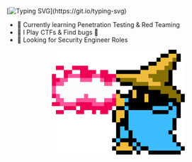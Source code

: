 [![Typing SVG](https://readme-typing-svg.demolab.com?font=Fira+Code&pause=1000&color=F7224B&random=false&width=435&lines=Hey+What's+Going+On?)](https://git.io/typing-svg)



-  🔭 Currently learning Penetration Testing & Red Teaming
-  🌱 I Play CTFs & Find bugs 🐛 
-  🥝 Looking for Security Engineer Roles

<p align="center">
  <img src="ff.gif" alt="GIF Description" width="300">
</p>
